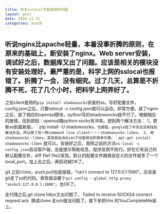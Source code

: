 ```yaml
---
title: 修复sslocal不能使用的问题 
layout: post
date: 2016-11-21
categories: month
---
```

## 听说nginx比apache轻量，本着没事折腾的原则，在原来的基础上，新安装了nginx。Web server安装，调试好之后，数据库又出了问题。应该是相关的模块没有安装处理好。最严重的是，科学上网的sslocal也报错了。折腾了一会，没有细究。过了几天，总算是不折腾不死，花了几个小时，把科学上网弄好了。

之前client是用的`pip install shadowsocks`安装的ss。写好配置文件，config.json之后，只要sslocal -c config.json就可以运动，非常方便。装了nginx之后，装了相应的openssl模块，python写的shadowsocks就不行了。根据相应的报错，找到原因：openssl跟python socks有冲突。想到两个解决方法：
1，更新ss到最新版，｀pip install -U shadowsocks`。也报错。google找了半天也没有找到解决办法。所以换了另一种command line client－－－shadowsocks-libev。
2, 用shadowsocks－libev。其安装在debian下也是相当的简单方便。｀apt-get install shadowsocks-libev` 就可以。安装好之后，我照之前的方法`ss-local -c config.json`启动客户端，总是提示帮助信息，程序反倒不执行。好在它有自己的默认配置文件，diff file1 file2发现，默认的配置文件跟我自定义的文件就多了一个local_port。加上去之后，再启动就OK了。

git 之前clone，push,pull也是报错。“can't connect to 127.0.0.1:1080“。应该是git走了ss的代码。索性就设置个`git config --global http.proxy "socks5:127.0.0.1:1080"`。也OK了。

走代理之后,git clone https又出问题了。 Failed to receive SOCKS4 connect request ack.
换成clone 走ssh就没问题了。接下来把Vim 的YouCompleteMe装上。


